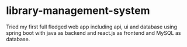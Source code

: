 # library-management-system
Tried my first full fledged web app including api, ui and database using spring boot with java as backend and react.js as frontend and MySQL as database.

